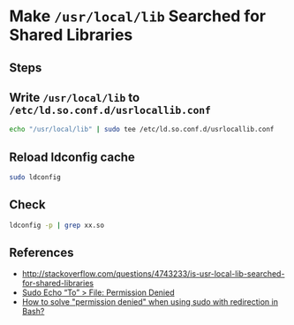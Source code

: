 # Make `/usr/local/lib` Searched for Shared Libraries

## Steps

## Write `/usr/local/lib` to `/etc/ld.so.conf.d/usrlocallib.conf`
   
```sh
echo "/usr/local/lib" | sudo tee /etc/ld.so.conf.d/usrlocallib.conf
```

## Reload ldconfig cache

```sh
sudo ldconfig
```

## Check

```sh
ldconfig -p | grep xx.so
```

## References
* <http://stackoverflow.com/questions/4743233/is-usr-local-lib-searched-for-shared-libraries>
* [Sudo Echo “To” > File: Permission Denied](https://www.shellhacks.com/sudo-echo-to-file-permission-denied/)
* [How to solve "permission denied" when using sudo with redirection in Bash?](https://askubuntu.com/questions/230476/how-to-solve-permission-denied-when-using-sudo-with-redirection-in-bash)
